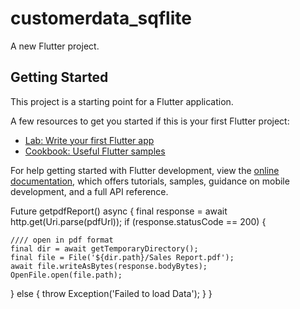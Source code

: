 # customerdata_sqflite

A new Flutter project.

## Getting Started

This project is a starting point for a Flutter application.

A few resources to get you started if this is your first Flutter project:

- [Lab: Write your first Flutter app](https://docs.flutter.dev/get-started/codelab)
- [Cookbook: Useful Flutter samples](https://docs.flutter.dev/cookbook)

For help getting started with Flutter development, view the
[online documentation](https://docs.flutter.dev/), which offers tutorials,
samples, guidance on mobile development, and a full API reference.

Future<dynamic> getpdfReport() async {
  final response = await http.get(Uri.parse(pdfUrl));
  if (response.statusCode == 200) {

    //// open in pdf format
    final dir = await getTemporaryDirectory();
    final file = File('${dir.path}/Sales Report.pdf');
    await file.writeAsBytes(response.bodyBytes);
    OpenFile.open(file.path);


  } else {
    throw Exception('Failed to load Data');
  }
}

